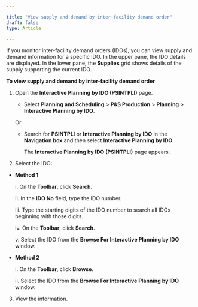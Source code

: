 ```yaml
---

title: "View supply and demand by inter-facility demand order"
draft: false
type: Article

---
```


If you monitor inter-facility demand orders (IDOs), you can view supply and demand information for a specific IDO. In the upper pane, the IDO details are displayed. In the lower pane, the **Supplies** grid shows details of the supply supporting the current IDO.

**To view supply and demand by inter-facility demand order**

1. Open the **Interactive Planning by IDO (PSINTPLI)** page.

    - Select **Planning and Scheduling** > **P&S Production** > **Planning** > **Interactive Planning by IDO**.

    Or

    - Search for **PSINTPLI** or **Interactive Planning by IDO** in the **Navigation box** and then select **Interactive Planning by IDO**.

        The **Interactive Planning by IDO (PSINTPLI)** page appears.

2. Select the IDO:

- **Method 1**

    i. On the **Toolbar**, click **Search**.

    ii. In the **IDO No** field, type the IDO number.

    iii. Type the starting digits of the IDO number to search all IDOs beginning with those digits.

    iv. On the **Toolbar**, click **Search**.

    v. Select the IDO from the **Browse For Interactive Planning by IDO** window.

- **Method 2**

    i. On the **Toolbar**, click **Browse**.

    ii. Select the IDO from the **Browse For Interactive Planning by IDO** window.

3. View the information.

​